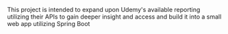 This project is intended to expand upon Udemy's available reporting utilizing their APIs to gain deeper insight and access and build it into a small web app utilizing Spring Boot
